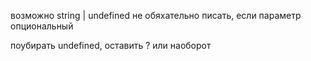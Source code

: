возможно string | undefined не обяхательно писать, если параметр опциональный

поубирать undefined, оставить ? или наоборот
